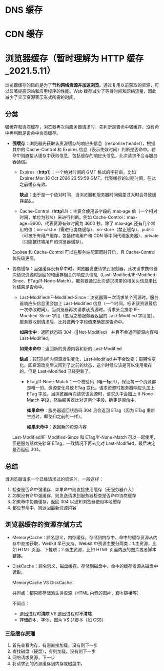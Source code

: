 # DNS 缓存

# CDN 缓存

# 浏览器缓存（暂时理解为 HTTP 缓存\_2021.5.11）

浏览器缓存的目的是为了**节约网络资源并加速浏览**。通过复用以前获取的资源，可以显著提高网站和应用程序的性能。Web 缓存减少了等待时间和网络流量，因此减少了显示资源表示形式所需的时间。

## 分类

强缓存和协商缓存，浏览器再次向服务器请求时，先判断是否命中强缓存，没有命中再判断是否命中协商缓存。

- **强缓存**：浏览器先获取该资源缓存的响应头信息（response header），根据其中的 Cache-Control 和 Expires 信息（表示失效时间）判断是否命中。若命中则直接从缓存中获取信息，包括缓存的响应头信息，此次请求不会与服务器通信。

  - Expires（**http1**）：一个绝对时间的 GMT 格式的字符串，比如 Expires:Mon,18 Oct 2066 23:59:59 GMT。代表缓存的过期时间，在此之前缓存有效。

    **缺点**：由于是一个绝对时间，当浏览器和服务器时间偏差过大时会导致缓存混乱。

  - Cache-Control（**http1.1**）：主要会使用该字段的 max-age 值（一个相对时间，单位为秒/s）来进行判断。例如 Cache-Control：max-age=3600，代表资源有效时间为 3600 秒。除了 max-age 还有几个常用的值：no-cache（需进行协商缓存）、no-store（禁止缓存）、public（可被所有用户缓存，包括终端用户和 CDN 等中间代理服务器）、private（只能被终端用户的浏览器缓存）。

  Expires 和 Cache-Control 可以在服务端配置同时开启，且 Cache-Control 优先级更高。

- 协商缓存：当强缓存没有命中时，浏览器发送请求到服务器，此次请求携带首次请求资源时返回的和缓存相关的响应头信息（Last-Modified/IF-Modified-Since、ETag/If-None-Match）。服务器通过此次请求携带的相关头信息来比对结果是否命中。

  - Last-Modified/IF-Modified-Since：浏览器第一次请求某个资源时，服务器响应头信息里会加上 Last-Modified 信息（一个时间，标识该资源最后一次修改时间）。当浏览器再次请求该资源时，请求头会携带 IF- Modified-Since 字段（值为之前服务器返回的 Last-Modified 字段值）。服务器收到请求后，比对这两个字段值来确定是否命中。

    **如果命中**：返回状态码 304（Not-Modified） 并且不会返回资源内容和 Last-Modified。

    **如果未命中**：返回新的资源内容和新的 Last-Modified

    **缺点**：较短时间内资源发生变化，Last-Modified 并不会改变；周期性变化，即资源改变后又回到了之前的状态，这个时候应该是可以使用缓存的，但是 Last-Modified 已经更新了。

    - ETag/If-None-Match：一个校验码（唯一标识），保证每一个资源都是唯一的。资源变化导致 ETag 变化。请求资源时服务器响应头加上 ETag 字段，当浏览器再次请求该资源时，请求头中会加上 If-None-Match 字段，然后服务器比对这两个字段，确定是否命中。

      **如果命中**：服务器返回状态码 304 且会返回 ETag（因为 ETag 重新生成过，即使和之前的一样）。

      **如果未命中**：返回新的资源内容

  Last-Modified/IF-Modified-Since 和 ETag/If-None-Match 可以一起使用，但是服务器优先验证 ETag，一致情况下再去比对 Last-Modified，最后决定是否返回 304。

## 总结

当浏览器请求一个已经请求过的资源时，一般这样：

1. 检查是否命中强缓存，如果命中则直接使用缓存（无服务器介入）
2. 如果没有命中强缓存，则发送请求到服务器检查是否命中协商缓存
3. 如果命中协商缓存，返回 304 以通知浏览器使用本地缓存
4. 都没有命中，则返回最新资源内容

## 浏览器缓存的资源存储方式

- MemoryCache：顾名思义，内存缓存。存储到内存中，命中的缓存资源从内存中直接获取，Webkit 早已支持。Webkit 中资源主要分两类：1.主资源，比如 HTML 页面、下载项；2.派生资源，比如 HTML 页面内嵌的图片或者脚本链接。

- DiskCache：顾名思义，磁盘缓存。存储到磁盘中，命中的缓存资源从磁盘中读取。

  MemoryCache VS DiskCache：

  共同点：都只能存储派生类资源（HTML 内嵌的图片、脚本链接等）

  不同点：

  - 退出进程时**清除** VS 退出进程时**不清除**
  - 存储脚本、字体、图片 VS 非脚本（如 CSS）

### 三级缓存原理

1. 首先查看内存，有则直接加载，没有则下一步
2. 查找磁盘（硬盘），有则加载，没有则下一步
3. 网络请求资源，下一步
4. 将请求到的资源缓存到内存或磁盘中。

